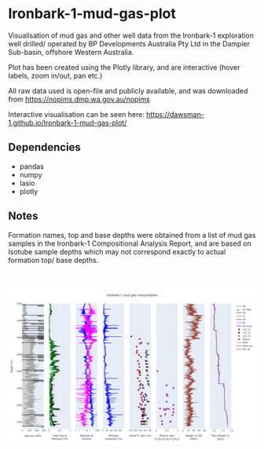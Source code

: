 # Ironbark-1-mud-gas-plot
Visualisation of mud gas and other well data from the Ironbark-1 exploration well drilled/ operated by BP Developments Australia Pty Ltd in the Dampier Sub-basin, offshore Western Australia.

Plot has been created using the Plotly library, and are interactive (hover labels, zoom in/out, pan etc.)

All raw data used is open-file and publicly available, and was downloaded from https://nopims.dmp.wa.gov.au/nopims

Interactive visualisation can be seen here: https://dawsman-1.github.io/Ironbark-1-mud-gas-plot/

## Dependencies
* pandas
* numpy
* lasio
* plotly

## Notes
Formation names, top and base depths were obtained from a list of mud gas samples in the Ironbark-1 Compositional Analysis Report, and are based on Isotube sample depths which may not correspond exactly to actual formation top/ base depths.

<br/>

![alt text](https://github.com/dawsman-1/Ironbark-1-mud-gas-plot/blob/main/Data/Ironbark-1_plot_for_readme.png?raw=true)
